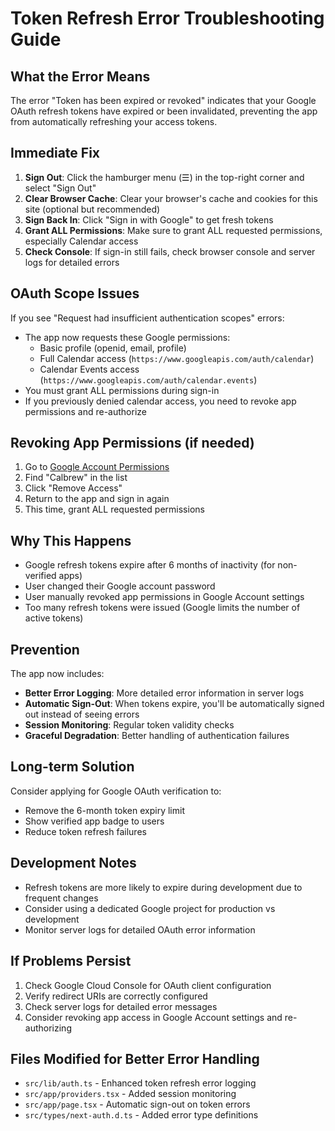 # Token Refresh Error Troubleshooting Guide

## What the Error Means

The error "Token has been expired or revoked" indicates that your Google OAuth refresh tokens have expired or been invalidated, preventing the app from automatically refreshing your access tokens.

## Immediate Fix

1. **Sign Out**: Click the hamburger menu (☰) in the top-right corner and select "Sign Out"
2. **Clear Browser Cache**: Clear your browser's cache and cookies for this site (optional but recommended)
3. **Sign Back In**: Click "Sign in with Google" to get fresh tokens
4. **Grant ALL Permissions**: Make sure to grant ALL requested permissions, especially Calendar access
5. **Check Console**: If sign-in still fails, check browser console and server logs for detailed errors

## OAuth Scope Issues

If you see "Request had insufficient authentication scopes" errors:

- The app now requests these Google permissions:
  - Basic profile (openid, email, profile)
  - Full Calendar access (`https://www.googleapis.com/auth/calendar`)
  - Calendar Events access (`https://www.googleapis.com/auth/calendar.events`)
- You must grant ALL permissions during sign-in
- If you previously denied calendar access, you need to revoke app permissions and re-authorize

## Revoking App Permissions (if needed)

1. Go to [Google Account Permissions](https://myaccount.google.com/permissions)
2. Find "Calbrew" in the list
3. Click "Remove Access"
4. Return to the app and sign in again
5. This time, grant ALL requested permissions

## Why This Happens

- Google refresh tokens expire after 6 months of inactivity (for non-verified apps)
- User changed their Google account password
- User manually revoked app permissions in Google Account settings
- Too many refresh tokens were issued (Google limits the number of active tokens)

## Prevention

The app now includes:

- **Better Error Logging**: More detailed error information in server logs
- **Automatic Sign-Out**: When tokens expire, you'll be automatically signed out instead of seeing errors
- **Session Monitoring**: Regular token validity checks
- **Graceful Degradation**: Better handling of authentication failures

## Long-term Solution

Consider applying for Google OAuth verification to:

- Remove the 6-month token expiry limit
- Show verified app badge to users
- Reduce token refresh failures

## Development Notes

- Refresh tokens are more likely to expire during development due to frequent changes
- Consider using a dedicated Google project for production vs development
- Monitor server logs for detailed OAuth error information

## If Problems Persist

1. Check Google Cloud Console for OAuth client configuration
2. Verify redirect URIs are correctly configured
3. Check server logs for detailed error messages
4. Consider revoking app access in Google Account settings and re-authorizing

## Files Modified for Better Error Handling

- `src/lib/auth.ts` - Enhanced token refresh error logging
- `src/app/providers.tsx` - Added session monitoring
- `src/app/page.tsx` - Automatic sign-out on token errors
- `src/types/next-auth.d.ts` - Added error type definitions
